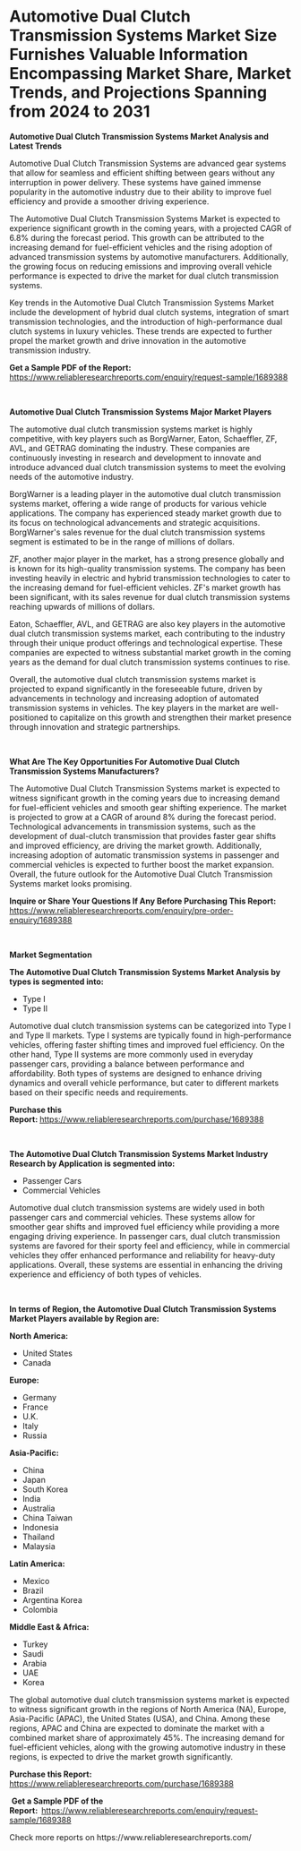 <p><h1>Automotive Dual Clutch Transmission Systems Market Size Furnishes Valuable Information Encompassing Market Share, Market Trends, and Projections Spanning from 2024 to 2031</h1></p><p><strong>Automotive Dual Clutch Transmission Systems Market Analysis and Latest Trends</strong></p>
<p><p>Automotive Dual Clutch Transmission Systems are advanced gear systems that allow for seamless and efficient shifting between gears without any interruption in power delivery. These systems have gained immense popularity in the automotive industry due to their ability to improve fuel efficiency and provide a smoother driving experience.</p><p>The Automotive Dual Clutch Transmission Systems Market is expected to experience significant growth in the coming years, with a projected CAGR of 6.8% during the forecast period. This growth can be attributed to the increasing demand for fuel-efficient vehicles and the rising adoption of advanced transmission systems by automotive manufacturers. Additionally, the growing focus on reducing emissions and improving overall vehicle performance is expected to drive the market for dual clutch transmission systems.</p><p>Key trends in the Automotive Dual Clutch Transmission Systems Market include the development of hybrid dual clutch systems, integration of smart transmission technologies, and the introduction of high-performance dual clutch systems in luxury vehicles. These trends are expected to further propel the market growth and drive innovation in the automotive transmission industry.</p></p>
<p><strong>Get a Sample PDF of the Report:&nbsp;</strong> <a href="https://www.reliableresearchreports.com/enquiry/request-sample/1689388">https://www.reliableresearchreports.com/enquiry/request-sample/1689388</a></p>
<p>&nbsp;</p>
<p><strong>Automotive Dual Clutch Transmission Systems Major Market Players</strong></p>
<p><p>The automotive dual clutch transmission systems market is highly competitive, with key players such as BorgWarner, Eaton, Schaeffler, ZF, AVL, and GETRAG dominating the industry. These companies are continuously investing in research and development to innovate and introduce advanced dual clutch transmission systems to meet the evolving needs of the automotive industry.</p><p>BorgWarner is a leading player in the automotive dual clutch transmission systems market, offering a wide range of products for various vehicle applications. The company has experienced steady market growth due to its focus on technological advancements and strategic acquisitions. BorgWarner's sales revenue for the dual clutch transmission systems segment is estimated to be in the range of millions of dollars.</p><p>ZF, another major player in the market, has a strong presence globally and is known for its high-quality transmission systems. The company has been investing heavily in electric and hybrid transmission technologies to cater to the increasing demand for fuel-efficient vehicles. ZF's market growth has been significant, with its sales revenue for dual clutch transmission systems reaching upwards of millions of dollars.</p><p>Eaton, Schaeffler, AVL, and GETRAG are also key players in the automotive dual clutch transmission systems market, each contributing to the industry through their unique product offerings and technological expertise. These companies are expected to witness substantial market growth in the coming years as the demand for dual clutch transmission systems continues to rise.</p><p>Overall, the automotive dual clutch transmission systems market is projected to expand significantly in the foreseeable future, driven by advancements in technology and increasing adoption of automated transmission systems in vehicles. The key players in the market are well-positioned to capitalize on this growth and strengthen their market presence through innovation and strategic partnerships.</p></p>
<p>&nbsp;</p>
<p><strong>What Are The Key Opportunities For Automotive Dual Clutch Transmission Systems Manufacturers?</strong></p>
<p><p>The Automotive Dual Clutch Transmission Systems market is expected to witness significant growth in the coming years due to increasing demand for fuel-efficient vehicles and smooth gear shifting experience. The market is projected to grow at a CAGR of around 8% during the forecast period. Technological advancements in transmission systems, such as the development of dual-clutch transmission that provides faster gear shifts and improved efficiency, are driving the market growth. Additionally, increasing adoption of automatic transmission systems in passenger and commercial vehicles is expected to further boost the market expansion. Overall, the future outlook for the Automotive Dual Clutch Transmission Systems market looks promising.</p></p>
<p><strong>Inquire or Share Your Questions If Any Before Purchasing This Report:</strong> <a href="https://www.reliableresearchreports.com/enquiry/pre-order-enquiry/1689388">https://www.reliableresearchreports.com/enquiry/pre-order-enquiry/1689388</a></p>
<p>&nbsp;</p>
<p><strong>Market Segmentation</strong></p>
<p><strong>The Automotive Dual Clutch Transmission Systems Market Analysis by types is segmented into:</strong></p>
<p><ul><li>Type I</li><li>Type II</li></ul></p>
<p><p>Automotive dual clutch transmission systems can be categorized into Type I and Type II markets. Type I systems are typically found in high-performance vehicles, offering faster shifting times and improved fuel efficiency. On the other hand, Type II systems are more commonly used in everyday passenger cars, providing a balance between performance and affordability. Both types of systems are designed to enhance driving dynamics and overall vehicle performance, but cater to different markets based on their specific needs and requirements.</p></p>
<p><strong>Purchase this Report:&nbsp;</strong><a href="https://www.reliableresearchreports.com/purchase/1689388">https://www.reliableresearchreports.com/purchase/1689388</a></p>
<p>&nbsp;</p>
<p><strong>The Automotive Dual Clutch Transmission Systems Market Industry Research by Application is segmented into:</strong></p>
<p><ul><li>Passenger Cars</li><li>Commercial Vehicles</li></ul></p>
<p><p>Automotive dual clutch transmission systems are widely used in both passenger cars and commercial vehicles. These systems allow for smoother gear shifts and improved fuel efficiency while providing a more engaging driving experience. In passenger cars, dual clutch transmission systems are favored for their sporty feel and efficiency, while in commercial vehicles they offer enhanced performance and reliability for heavy-duty applications. Overall, these systems are essential in enhancing the driving experience and efficiency of both types of vehicles.</p></p>
<p>&nbsp;</p>
<p><strong>In terms of Region, the Automotive Dual Clutch Transmission Systems Market Players available by Region are:</strong></p>
<p>
    <p> <strong> North America: </strong>
        <ul>
            <li>United States</li>
            <li>Canada</li>
        </ul>
        </p> 
    <p> <strong> Europe: </strong>
        <ul>
            <li>Germany</li>
            <li>France</li>
            <li>U.K.</li>
            <li>Italy</li>
            <li>Russia</li>
        </ul>
        </p> 
    <p> <strong> Asia-Pacific: </strong>
        <ul>
            <li>China</li>
            <li>Japan</li>
            <li>South Korea</li>
            <li>India</li>
            <li>Australia</li>
            <li>China Taiwan</li>
            <li>Indonesia</li>
            <li>Thailand</li>
            <li>Malaysia</li>
        </ul>
        </p> 
    <p> <strong> Latin America: </strong>
        <ul>
            <li>Mexico</li>
            <li>Brazil</li>
            <li>Argentina Korea</li>
            <li>Colombia</li>
        </ul>
        </p> 
    <p> <strong> Middle East & Africa: </strong>
        <ul>
            <li>Turkey</li>
            <li>Saudi</li>
            <li>Arabia</li>
            <li>UAE</li>
            <li>Korea</li>
        </ul>
    </p>
    </p>
<p><p>The global automotive dual clutch transmission systems market is expected to witness significant growth in the regions of North America (NA), Europe, Asia-Pacific (APAC), the United States (USA), and China. Among these regions, APAC and China are expected to dominate the market with a combined market share of approximately 45%. The increasing demand for fuel-efficient vehicles, along with the growing automotive industry in these regions, is expected to drive the market growth significantly.</p></p>
<p><strong>Purchase this Report: </strong><a href="https://www.reliableresearchreports.com/purchase/1689388">https://www.reliableresearchreports.com/purchase/1689388</a></p>
<p>&nbsp;<strong>Get a Sample PDF of the Report:&nbsp;&nbsp;</strong><a href="https://www.reliableresearchreports.com/enquiry/request-sample/1689388">https://www.reliableresearchreports.com/enquiry/request-sample/1689388</a></p>
<p><strong></strong></p>
<p>Check more reports on https://www.reliableresearchreports.com/</p>